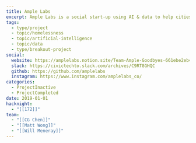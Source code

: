 ```yaml
---
title: Ample Labs
excerpt: Ample Labs is a social start-up using AI & data to help cities prevent homelessness.
tags:
  - type/project
  - topic/homelessness
  - topic/artificial-intelligence
  - topic/data
  - type/breakout-project
social:
  website: https://amplelabs.notion.site/Team-Ample-Goodbyes-661ebe2eb4994dfebcd542408601a96c
  slack: https://civictechto.slack.com/archives/C9RT8GHQC
  github: https://github.com/amplelabs
  instagram: https://www.instagram.com/amplelabs_co/
categories:
  - ProjectInactive
  - ProjectCompleted
date: 2019-01-01
hacknight:
  - "[[172]]"
team:
  - "[[CG Chen]]"
  - "[[Matt Wong]]"
  - "[[Will Meneray]]"
---
```

